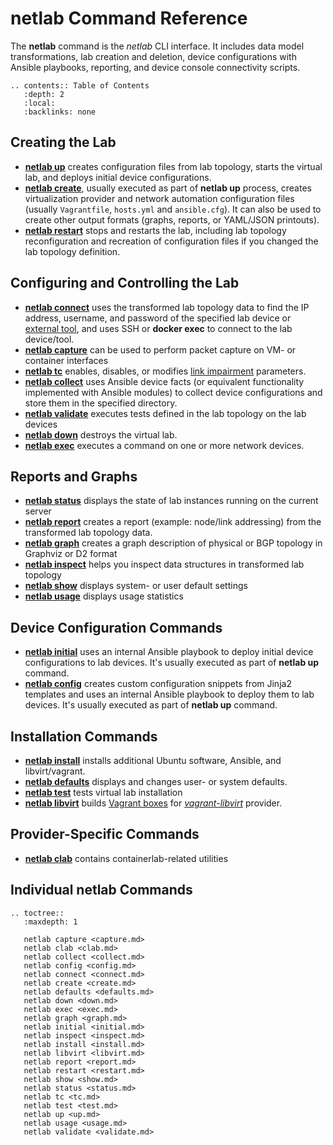 # netlab Command Reference

The **netlab** command is the *netlab* CLI interface. It includes data model transformations, lab creation and deletion, device configurations with Ansible playbooks, reporting, and device console connectivity scripts.

```eval_rst
.. contents:: Table of Contents
   :depth: 2
   :local:
   :backlinks: none
```

## Creating the Lab

* **[netlab up](up.md)** creates configuration files from lab topology, starts the virtual lab, and deploys initial device configurations.
* **[netlab create](create.md)**, usually executed as part of **netlab up** process, creates virtualization provider and network automation configuration files (usually `Vagrantfile`, `hosts.yml` and `ansible.cfg`). It can also be used to create other output formats (graphs, reports, or YAML/JSON printouts).
* **[netlab restart](restart.md)** stops and restarts the lab, including lab topology reconfiguration and recreation of configuration files if you changed the lab topology definition.

## Configuring and Controlling the Lab

* **[netlab connect](connect.md)** uses the transformed lab topology data to find the IP address, username, and password of the specified lab device or [external tool](../extools.md), and uses SSH or **docker exec** to connect to the lab device/tool.
* **[netlab capture](capture.md)** can be used to perform packet capture on VM- or container interfaces
* **[netlab tc](tc.md)** enables, disables, or modifies [link impairment](links-netem) parameters.
* **[netlab collect](collect.md)** uses Ansible device facts (or equivalent functionality implemented with Ansible modules) to collect device configurations and store them in the specified directory.
* **‌[netlab validate](validate.md)** executes tests defined in the lab topology on the lab devices
* **[netlab down](down.md)** destroys the virtual lab.
* **[netlab exec](exec.md)** executes a command on one or more network devices.

## Reports and Graphs

* **‌[netlab status](status.md)** displays the state of lab instances running on the current server
* **[netlab report‌](report.md)** creates a report (example: node/link addressing) from the transformed lab topology data.
* **[netlab graph](graph.md)** creates a graph description of physical or BGP topology in Graphviz or D2 format
* **[netlab inspect](inspect.md)** helps you inspect data structures in transformed lab topology
* **[netlab show](show)** displays system- or user default settings
* **‌[netlab usage](usage)** displays usage statistics

## Device Configuration Commands

* **[netlab initial](initial.md)** uses an internal Ansible playbook to deploy initial device configurations to lab devices. It's usually executed as part of **netlab up** command.
* **[netlab config](config.md)** creates custom configuration snippets from Jinja2 templates and uses an internal Ansible playbook to deploy them to lab devices. It's usually executed as part of **netlab up** command.

## Installation Commands

* **[netlab install](install.md)** installs additional Ubuntu software, Ansible, and libvirt/vagrant.
* **‌[netlab defaults](defaults.md)** displays and changes user- or system defaults.
* **[netlab test](test.md)** tests virtual lab installation
* **[netlab libvirt](libvirt.md)** builds [Vagrant boxes](libvirt-build-boxes) for *[vagrant-libvirt](lab-libvirt)* provider.

## Provider-Specific Commands

* **[netlab clab](clab.md)** contains containerlab-related utilities

## Individual netlab Commands
<!-- commands come here -->

```eval_rst
.. toctree::
   :maxdepth: 1

   netlab capture <capture.md>
   netlab clab <clab.md>
   netlab collect <collect.md>
   netlab config <config.md>
   netlab connect <connect.md>
   netlab create <create.md>
   netlab defaults <defaults.md>
   netlab down <down.md>
   netlab exec <exec.md>
   netlab graph <graph.md>
   netlab initial <initial.md>
   netlab inspect <inspect.md>
   netlab install <install.md>
   netlab libvirt <libvirt.md>
   netlab report <report.md>
   netlab restart <restart.md>
   netlab show <show.md>
   netlab status <status.md>
   netlab tc <tc.md>
   netlab test <test.md>
   netlab up <up.md>
   netlab usage <usage.md>
   netlab validate <validate.md>
```
